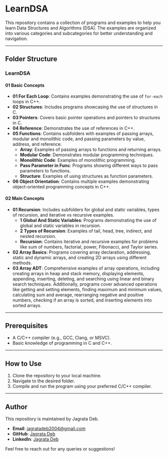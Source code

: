 # LearnDSA

This repository contains a collection of programs and examples to help you learn Data Structures and Algorithms (DSA). The examples are organized into various categories and subcategories for better understanding and navigation.

---

## Folder Structure

### LearnDSA

#### 01 Basic Concepts
- **01 For Each Loop**: Contains examples demonstrating the use of `for-each` loops in C++.
- **02 Structures**: Includes programs showcasing the use of structures in C.
- **03 Pointers**: Covers basic pointer operations and pointers to structures in C.
- **04 Reference**: Demonstrates the use of references in C++.
- **05 Functions**: Contains subfolders with examples of passing arrays, modular and monolithic code, and passing parameters by value, address, and reference.
  - **Array**: Examples of passing arrays to functions and returning arrays.
  - **Modular Code**: Demonstrates modular programming techniques.
  - **Monolithic Code**: Examples of monolithic programming.
  - **Pass Parameter in Func**: Programs showing different ways to pass parameters to functions.
  - **Structure**: Examples of using structures as function parameters.
- **06 Object Orientation**: Contains multiple examples demonstrating object-oriented programming concepts in C++.

#### 02 Main Concepts
- **01 Recursion**: Includes subfolders for global and static variables, types of recursion, and iterative vs recursive examples.
  - **1 Global And Static Variables**: Programs demonstrating the use of global and static variables in recursion.
  - **2 Types of Recursion**: Examples of tail, head, tree, indirect, and nested recursion.
  - **Recursion**: Contains iterative and recursive examples for problems like sum of numbers, factorial, power, Fibonacci, and Taylor series.
- **02 Array Basics**: Programs covering array declaration, addressing, static and dynamic arrays, and creating 2D arrays using different methods.
- **03 Array ADT**: Comprehensive examples of array operations, including creating arrays in heap and stack memory, displaying elements, appending, inserting, deleting, and searching using linear and binary search techniques. Additionally, programs cover advanced operations like getting and setting elements, finding maximum and minimum values, calculating sum and average, rearranging negative and positive numbers, checking if an array is sorted, and inserting elements into sorted arrays.

---

## Prerequisites

- A C/C++ compiler (e.g., GCC, Clang, or MSVC).
- Basic knowledge of programming in C and C++.

---

## How to Use

1. Clone the repository to your local machine.
2. Navigate to the desired folder.
3. Compile and run the program using your preferred C/C++ compiler.

---

## Author

This repository is maintained by Jagrata Deb.

- **Email**: jagratadeb2004@gmail.com
- **GitHub**: [Jagrata Deb](https://github.com/jagratadeb)
- **LinkedIn**: [Jagrata Deb](https://www.linkedin.com/in/jagratadeb/)

Feel free to reach out for any queries or suggestions!


